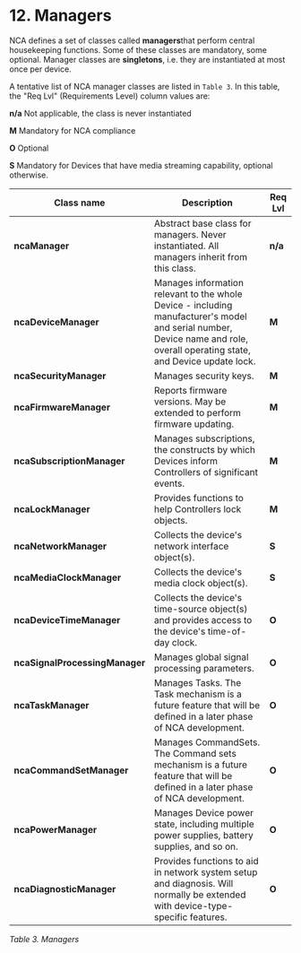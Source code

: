 # 12. Managers

NCA defines a set of classes called **managers**that perform central housekeeping functions. Some of these classes are mandatory, some optional. Manager classes are **singletons**, i.e. they are instantiated at most once per device.

A tentative list of NCA manager classes are listed in `Table 3`. In this table, the "Req Lvl" (Requirements Level) column values are:

**n/a** Not applicable, the class is never instantiated

**M** Mandatory for NCA compliance

**O** Optional

**S** Mandatory for Devices that have media streaming capability, optional otherwise.

| **Class name** | **Description** | **Req Lvl** |
| --- | --- | --- |
| **ncaManager** | Abstract base class for managers. Never instantiated. All managers inherit from this class. | **n/a** |
| **ncaDeviceManager** | Manages information relevant to the whole Device - including manufacturer's model and serial number, Device name and role, overall operating state, and Device update lock. | **M** |
| **ncaSecurityManager** | Manages security keys. | **M** |
| **ncaFirmwareManager** | Reports firmware versions. May be extended to perform firmware updating. | **M** |
| **ncaSubscriptionManager** | Manages subscriptions, the constructs by which Devices inform Controllers of significant events. | **M** |
| **ncaLockManager** | Provides functions to help Controllers lock objects. | **M** |
| **ncaNetworkManager** | Collects the device's network interface object(s). | **S** |
| **ncaMediaClockManager** | Collects the device's media clock object(s). | **S** |
| **ncaDeviceTimeManager** | Collects the device's time-source object(s) and provides access to the device's time-of-day clock. | **O** |
| **ncaSignalProcessingManager** | Manages global signal processing parameters. | **O** |
| **ncaTaskManager** | Manages Tasks. The Task mechanism is a future feature that will be defined in a later phase of NCA development. | **O** |
| **ncaCommandSetManager** | Manages CommandSets. The Command sets mechanism is a future feature that will be defined in a later phase of NCA development. | **O** |
| **ncaPowerManager** | Manages Device power state, including multiple power supplies, battery supplies, and so on. | **O** |
| **ncaDiagnosticManager** | Provides functions to aid in network system setup and diagnosis. Will normally be extended with device-type-specific features. | **O** |

*Table 3. Managers* 